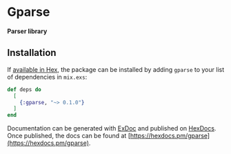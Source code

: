 # Gparse

**Parser library**

## Installation

If [available in Hex](https://hex.pm/docs/publish), the package can be installed
by adding `gparse` to your list of dependencies in `mix.exs`:

```elixir
def deps do
  [
    {:gparse, "~> 0.1.0"}
  ]
end
```

Documentation can be generated with [ExDoc](https://github.com/elixir-lang/ex_doc)
and published on [HexDocs](https://hexdocs.pm). Once published, the docs can
be found at [https://hexdocs.pm/gparse](https://hexdocs.pm/gparse).

